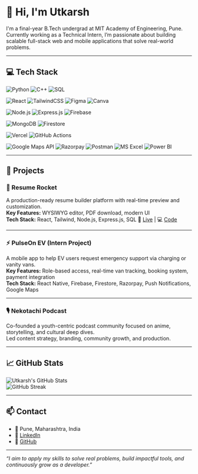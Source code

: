 # 👋 Hi, I'm Utkarsh

I'm a final-year B.Tech undergrad at MIT Academy of Engineering, Pune.  
Currently working as a Technical Intern, I’m passionate about building scalable full-stack web and mobile applications that solve real-world problems.


---


## 💻 Tech Stack

<!-- Programming Languages -->
![Python](https://img.shields.io/badge/python-%233776AB.svg?style=for-the-badge&logo=python&logoColor=white)
![C++](https://img.shields.io/badge/c++-%2300599C.svg?style=for-the-badge&logo=c%2B%2B&logoColor=white)
![SQL](https://img.shields.io/badge/SQL-%2300C7B7.svg?style=for-the-badge&logo=sqlite&logoColor=white)

<!-- Frontend -->
![React](https://img.shields.io/badge/react-%2320232a.svg?style=for-the-badge&logo=react&logoColor=%2361DAFB)
![TailwindCSS](https://img.shields.io/badge/tailwindcss-%2306B6D4.svg?style=for-the-badge&logo=tailwindcss&logoColor=white)
![Figma](https://img.shields.io/badge/figma-%23F24E1E.svg?style=for-the-badge&logo=figma&logoColor=white)
![Canva](https://img.shields.io/badge/Canva-%2300C4CC.svg?style=for-the-badge&logo=canva&logoColor=white)

<!-- Backend -->
![Node.js](https://img.shields.io/badge/node.js-339933?style=for-the-badge&logo=node.js&logoColor=white)
![Express.js](https://img.shields.io/badge/express.js-%23404d59.svg?style=for-the-badge&logo=express&logoColor=%2361DAFB)
![Firebase](https://img.shields.io/badge/firebase-%23FFCA28.svg?style=for-the-badge&logo=firebase&logoColor=black)

<!-- Databases -->
![MongoDB](https://img.shields.io/badge/mongodb-%234ea94b.svg?style=for-the-badge&logo=mongodb&logoColor=white)
![Firestore](https://img.shields.io/badge/firestore-%23FFCA28.svg?style=for-the-badge&logo=firebase&logoColor=black)

<!-- Cloud & DevOps -->
![Vercel](https://img.shields.io/badge/vercel-%23000000.svg?style=for-the-badge&logo=vercel&logoColor=white)
![GitHub Actions](https://img.shields.io/badge/github%20actions-%232671E5.svg?style=for-the-badge&logo=githubactions&logoColor=white)

<!-- Tools & APIs -->
![Google Maps API](https://img.shields.io/badge/Google%20Maps%20API-%230073E6.svg?style=for-the-badge&logo=googlemaps&logoColor=white)
![Razorpay](https://img.shields.io/badge/razorpay-02042B?style=for-the-badge&logo=razorpay&logoColor=white)
![Postman](https://img.shields.io/badge/Postman-FF6C37?style=for-the-badge&logo=postman&logoColor=white)
![MS Excel](https://img.shields.io/badge/MS%20Excel-217346?style=for-the-badge&logo=microsoft-excel&logoColor=white)
![Power BI](https://img.shields.io/badge/Power%20BI-F2C811.svg?style=for-the-badge&logo=powerbi&logoColor=black)

<!-- CS Concepts 
![Data Structures](https://img.shields.io/badge/Data%20Structures-%230073E6.svg?style=for-the-badge&logo=codewars&logoColor=white)
![Problem Solving](https://img.shields.io/badge/Problem%20Solving-%23FFA500.svg?style=for-the-badge&logo=leetcode&logoColor=white)
-->

---

## 💼 Projects

### 📄 Resume Rocket
A production-ready resume builder platform with real-time preview and customization.  
**Key Features:** WYSIWYG editor, PDF download, modern UI  
**Tech Stack:** React, Tailwind, Node.js, Express.js, SQL
🔗 [Live](https://resumerocket.online) | 💻 [Code](https://github.com/Sayujofficia1/RESUMEBUILDER)

---

### ⚡ PulseOn EV (Intern Project)
A mobile app to help EV users request emergency support via charging or vanity vans.  
**Key Features:** Role-based access, real-time van tracking, booking system, payment integration  
**Tech Stack:** React Native, Firebase, Firestore, Razorpay, Push Notifications, Google Maps

---

### 🎙️ Nekotachi Podcast
Co-founded a youth-centric podcast community focused on anime, storytelling, and cultural deep dives.  
Led content strategy, branding, community growth, and production.

---

## 📈 GitHub Stats

![Utkarsh's GitHub Stats](https://github-readme-stats.vercel.app/api?username=Vukung&show_icons=true&theme=default&hide_border=false)  
![GitHub Streak](https://streak-stats.demolab.com?user=Vukung&theme=default&hide_border=false)

---

## 📫 Contact

- 📍 Pune, Maharashtra, India   
- 🔗 [LinkedIn](https://www.linkedin.com/in/utkarsh-shirbhate-205609253/)  
- 🧠 [GitHub](https://github.com/Vukung)

---

_“I aim to apply my skills to solve real problems, build impactful tools, and continuously grow as a developer.”_

